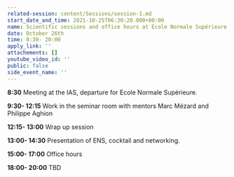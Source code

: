```yaml
---
related-session: content/Sessions/session-1.md
start_date_and_time: 2021-10-25T06:30:20.000+00:00
name: Scientific sessions and office hours at Ecole Normale Supérieure
date: October 26th
time: 8:30- 20:00
apply_link: ''
attachements: []
youtube_video_id: ''
public: false
side_event_name: ''
---
```


**8:30** Meeting at the IAS, departure for Ecole Normale Supérieure.

**9:30- 12:15** Work in the seminar room with mentors Marc Mézard and Philippe Aghion

**12:15- 13:00** Wrap up session

**13:00- 14:30** Presentation of ENS, cocktail and networking.

**15:00- 17:00** Office hours

**18:00- 20:00** TBD
